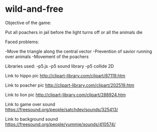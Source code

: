 # wild-and-free

Objective of the game:

Put all poachers in jail before the light turns off or all the animals die

Faced problems:

-Move the triangle along the central vector
-Prevention of savior running over animals
-Movement of the poachers

Libraries used:
-p5.js
-p5 sound library
-p5 collide 2D

Link to hippo pic
http://clipart-library.com/clipart/87119.htm

Link to poacher pic
http://clipart-library.com/clipart/202519.htm

Link to lion pic
http://clipart-library.com/clipart/288924.htm

Link to game over sound
https://freesound.org/people/satchdev/sounds/325413/

Link to background sound
https://freesound.org/people/yummie/sounds/410574/
